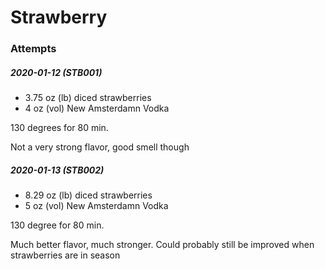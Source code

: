 # Strawberry

### Attempts

##### 2020-01-12 (STB001)

* 3.75 oz (lb) diced strawberries
* 4 oz (vol) New Amsterdamn Vodka

130 degrees for 80 min.

Not a very strong flavor, good smell though

##### 2020-01-13 (STB002)

* 8.29 oz (lb) diced strawberries
* 5 oz (vol) New Amsterdamn Vodka

130 degree for 80 min. 

Much better flavor, much stronger. Could probably still be improved when strawberries are in season
